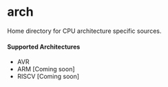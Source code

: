 # arch

Home directory for CPU architecture specific sources.

#### Supported Architectures
* AVR
* ARM [Coming soon]
* RISCV [Coming soon]
